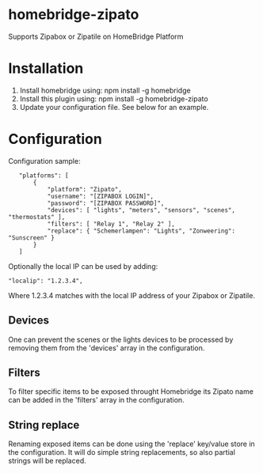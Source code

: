# homebridge-zipato

Supports Zipabox or Zipatile on HomeBridge Platform

# Installation

1. Install homebridge using: npm install -g homebridge
2. Install this plugin using: npm install -g homebridge-zipato
3. Update your configuration file. See below for an example.

# Configuration

Configuration sample:

 ```
	"platforms": [ 
		{
			"platform": "Zipato",
			"username": "[ZIPABOX LOGIN]",
			"password": "[ZIPABOX PASSWORD]",
			"devices": [ "lights", "meters", "sensors", "scenes", "thermostats" ],
			"filters": [ "Relay 1", "Relay 2" ],
			"replace": { "Schemerlampen": "Lights", "Zonweering": "Sunscreen" }
		}
	]
```

Optionally the local IP can be used by adding:
```
"localip": "1.2.3.4",
```
Where 1.2.3.4 matches with the local IP address of your Zipabox or Zipatile.

## Devices

One can prevent the scenes or the lights devices to be processed by removing them from the 'devices' array in the configuration.

## Filters

To filter specific items to be exposed throught Homebridge its Zipato name can be added in the 'filters' array in the configuration.

## String replace

Renaming exposed items can be done using the 'replace' key/value store in the configuration. It will do simple string replacements, so also partial strings will be replaced.

